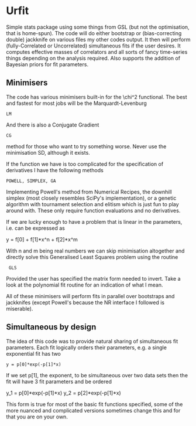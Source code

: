 # Urfit

Simple stats package using some things from GSL (but not the optimisation, that is home-spun). The code will do either bootstrap or (bias-correcting double) jackknife on various files my other codes output. It then will perform (fully-Correlated or Uncorrelated) simultaneous fits if the user desires. It computes effective masses of correlators and all sorts of fancy time-series things depending on the analysis required. Also supports the addition of Bayesian priors for fit parameters.

## Minimisers

The code has various minimisers built-in for the \chi^2 functional. The best and fastest for most jobs will be the Marquardt-Levenburg

    LM

And there is also a Conjugate Gradient

    CG

method for those who want to try something worse. Never use the minimisation SD, although it exists.

If the function we have is too complicated for the specification of derivatives I have the following methods

    POWELL, SIMPLEX, GA

Implementing Powell's method from Numerical Recipes, the downhill simplex (most closely resembles SciPy's implementation), or a genetic algorithm with tournament selection and elitism which is just fun to play around with. These only require function evaluations and no derivatives.

If we are lucky enough to have a problem that is linear in the parameters, i.e. can be expressed as

   y = f[0] + f[1]*x^n + f[2]*x^m

With n and m being real numbers we can skip minimisation altogether and directly solve this Generalised Least Squares problem using the routine

     GLS

Provided the user has specified the matrix form needed to invert. Take a look at the polynomial fit routine for an indication of what I mean.

All of these minimisers will perform fits in parallel over bootstraps and jackknifes (except Powell's because the NR interface I followed is miserable).

## Simultaneous by design

The idea of this code was to provide natural sharing of simultaneous fit parameters. Each fit logically orders their parameters, e.g. a single exponential fit has two

    y = p[0]*exp(-p[1]*x)

If we set p[1], the exponent, to be simultaneous over two data sets then the fit will have 3 fit parameters and be ordered

   y_1 = p[0]*exp(-p[1]*x)
   y_2 = p[2]*exp(-p[1]*x)

This form is true for most of the basic fit functions specified, some of the more nuanced and complicated versions sometimes change this and for that you are on your own.